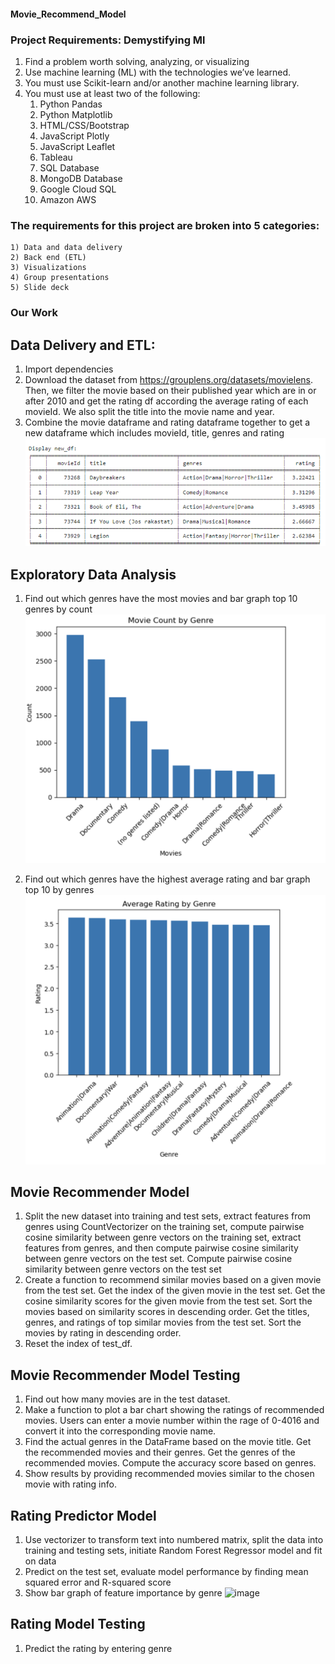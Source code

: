 #### Movie_Recommend_Model

### Project Requirements: Demystifying Ml
1. Find a problem worth solving, analyzing, or visualizing
2. Use machine learning (ML) with the technologies we’ve learned.
3. You must use Scikit-learn and/or another machine learning library.
4. You must use at least two of the following:
    1) Python Pandas
    2) Python Matplotlib
    3) HTML/CSS/Bootstrap
    4) JavaScript Plotly
    5) JavaScript Leaflet
    6) Tableau
    7) SQL Database
    8) MongoDB Database
    9) Google Cloud SQL
    10) Amazon AWS

### The requirements for this project are broken into 5 categories:
    1) Data and data delivery
    2) Back end (ETL)
    3) Visualizations
    4) Group presentations
    5) Slide deck

### Our Work
## Data Delivery and ETL: 
1) Import dependencies
2) Download the dataset from https://grouplens.org/datasets/movielens. Then, we filter the movie based on their published year which are in or after 2010 and get the rating df according the average rating of each movieId. We also split the title into the movie name and year. 
3) Combine the movie dataframe and rating dataframe together to get a new dataframe which includes movieId, title, genres and rating
![image](https://github.com/cycy94777/movie_recommend_models/blob/f147db10716cc79190a4e9f591858c79cd15f767/Image/new_df.png)


## Exploratory Data Analysis
1) Find out which genres have the most movies and bar graph top 10 genres by count
 ![image](https://github.com/cycy94777/movie_recommend_models/blob/f147db10716cc79190a4e9f591858c79cd15f767/Image/movie_genre.png)


2) Find out which genres have the highest average rating and bar graph top 10 by genres
 ![image](https://github.com/cycy94777/movie_recommend_models/blob/f147db10716cc79190a4e9f591858c79cd15f767/Image/avg_ratings.png)


## Movie Recommender Model
1) Split the new dataset into training and test sets, extract features from genres using CountVectorizer on the training set, compute pairwise cosine similarity between genre vectors on the training set, extract features from genres, and then compute pairwise cosine similarity between genre vectors on the test set. Compute pairwise cosine similarity between genre vectors on the test set
2) Create a function to recommend similar movies based on a given movie from the test set. Get the index of the given movie in the test set. Get the cosine similarity scores for the given movie from the test set. Sort the movies based on similarity scores in descending order. Get the titles, genres, and ratings of top similar movies from the test set. Sort the movies by rating in descending order.
3) Reset the index of test_df.
## Movie Recommender Model Testing
1) Find out how many movies are in the test dataset.
2) Make a function to plot a bar chart showing the ratings of recommended movies. Users can enter a movie number within the rage of 0-4016 and convert it into the corresponding movie name. 
3) Find the actual genres in the DataFrame based on the movie title. Get the recommended movies and their genres. Get the genres of the recommended movies. Compute the accuracy score based on genres.
4) Show results by providing recommended movies similar to the chosen movie with rating info.
## Rating Predictor Model
1) Use vectorizer to transform text into numbered matrix, split the data into training and testing sets, initiate Random Forest Regressor model and fit on data
2) Predict on the test set, evaluate model performance by finding mean squared error and R-squared score
3) Show bar graph of feature importance by genre
 ![image](https://github.com/crystalheihei/Movie-Recommender_model/assets/118711472/a6b9a526-cdab-4df4-8d9b-2ffb09c49483)

## Rating Model Testing
1) Predict the rating by entering genre 